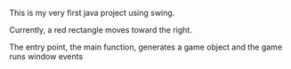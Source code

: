 This is my very first java project using swing.

Currently, a red rectangle moves toward the right. 

The entry point, the main function, generates a game object and the game runs window events